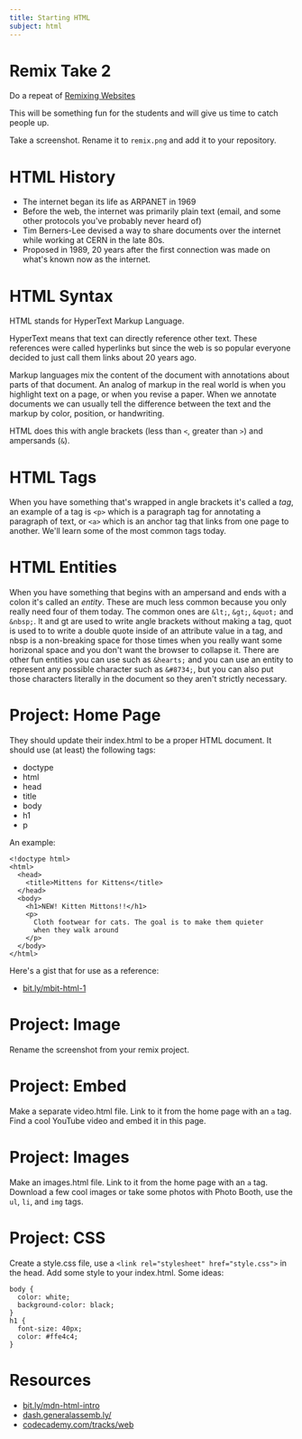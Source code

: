 ```yaml
---
title: Starting HTML
subject: html
---
```


# Remix Take 2

Do a repeat of [Remixing Websites](../../setup/#remixing-websites)

This will be something fun for the students and will give us time to
catch people up.

Take a screenshot. Rename it to `remix.png` and add it to your repository.

# HTML History

* The internet began its life as ARPANET in 1969
* Before the web, the internet was primarily plain text
  (email, and some other protocols you've probably never heard of)
* Tim Berners-Lee devised a way to share documents over the internet
  while working at CERN in the late 80s.
* Proposed in 1989, 20 years after the first connection was
  made on what's known now as the internet.

# HTML Syntax

HTML stands for HyperText Markup Language.

HyperText means that text can directly reference other text. These references
were called hyperlinks but since the web is so popular everyone decided to
just call them links about 20 years ago.

Markup languages mix the content of the document
with annotations about parts of that document. An analog of markup in the 
real world is when you highlight text on a page, or when you revise a paper.
When we annotate documents we can usually tell the difference between the
text and the markup by color, position, or handwriting.

HTML does this with angle brackets (less than `<`, greater than `>`)
and ampersands (`&`).

# HTML Tags

When you have something that's wrapped in angle brackets
it's called a *tag*, an example of a tag is `<p>` which is a paragraph tag for
annotating a paragraph of text, or `<a>` which is an anchor tag that links
from one page to another. We'll learn some of the most common tags today.

# HTML Entities

When you have something that begins with an ampersand and ends with a colon
it's called an *entity*. These are much less common because you only really
need four of them today. The common ones are `&lt;`, `&gt;`, `&quot;`
and `&nbsp;`. lt and gt are used to write angle brackets without making a tag,
quot is used to to write a double quote inside of an attribute value in a tag,
and nbsp is a non-breaking space for those times when you really want
some horizonal space and you don't want the browser to collapse it. There
are other fun entities you can use such as `&hearts;` and you can use an entity
to represent any possible character such as `&#8734;`, but you can also put
those characters literally in the document so they aren't strictly necessary.

# Project: Home Page

They should update their index.html to be a proper HTML document.
It should use (at least) the following tags:

* doctype
* html
* head
* title
* body
* h1
* p

An example:

    <!doctype html>
    <html>
      <head>
        <title>Mittens for Kittens</title>
      </head>
      <body>
        <h1>NEW! Kitten Mittons!!</h1>
        <p>
          Cloth footwear for cats. The goal is to make them quieter
          when they walk around
        </p>
      </body>
    </html>

Here's a gist that for use as a reference:

* [bit.ly/mbit-html-1](http://bit.ly/mbit-html-1)

# Project: Image

Rename the screenshot from your remix project.

# Project: Embed

Make a separate video.html file. Link to it from the home page with an
`a` tag. Find a cool YouTube video and embed it in this page.

# Project: Images

Make an images.html file. Link to it from the home page with an `a` tag.
Download a few cool images or take some photos with Photo Booth, use
the `ul`, `li`, and `img` tags.

# Project: CSS

Create a style.css file, use a
`<link rel="stylesheet" href="style.css">` in the head. Add some style
to your index.html. Some ideas:

    body {
      color: white;
      background-color: black;
    }
    h1 {
      font-size: 40px;
      color: #ffe4c4;
    }

# Resources

* [bit.ly/mdn-html-intro](http://bit.ly/mdn-html-intro)
* [dash.generalassemb.ly/](https://dash.generalassemb.ly/)
* [codecademy.com/tracks/web](http://www.codecademy.com/tracks/web)
